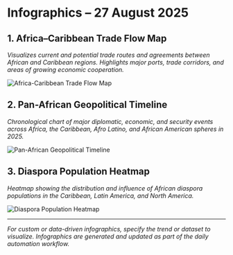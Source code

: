 # Infographics – 27 August 2025

## 1. Africa–Caribbean Trade Flow Map
*Visualizes current and potential trade routes and agreements between African and Caribbean regions. Highlights major ports, trade corridors, and areas of growing economic cooperation.*

![Africa-Caribbean Trade Flow Map](https://dummyimage.com/600x400/1a237e/ffffff&text=Africa-Caribbean+Trade+Flow+Map)

## 2. Pan-African Geopolitical Timeline
*Chronological chart of major diplomatic, economic, and security events across Africa, the Caribbean, Afro Latino, and African American spheres in 2025.*

![Pan-African Geopolitical Timeline](https://dummyimage.com/600x400/283593/ffffff&text=Pan-African+Geopolitical+Timeline)

## 3. Diaspora Population Heatmap
*Heatmap showing the distribution and influence of African diaspora populations in the Caribbean, Latin America, and North America.*

![Diaspora Population Heatmap](https://dummyimage.com/600x400/00695c/ffffff&text=Diaspora+Population+Heatmap)

---

*For custom or data-driven infographics, specify the trend or dataset to visualize. Infographics are generated and updated as part of the daily automation workflow.*
